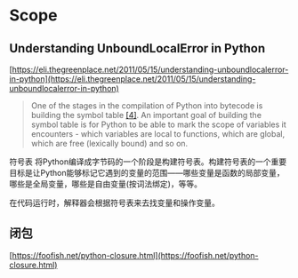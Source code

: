 # Scope

## Understanding UnboundLocalError in Python
[https://eli.thegreenplace.net/2011/05/15/understanding-unboundlocalerror-in-python](https://eli.thegreenplace.net/2011/05/15/understanding-unboundlocalerror-in-python)

> One of the stages in the compilation of Python into bytecode is building the symbol table [[4]](https://eli.thegreenplace.net/2011/05/15/understanding-unboundlocalerror-in-python#id10). An important goal of building the symbol table is for Python to be able to mark the scope of variables it encounters - which variables are local to functions, which are global, which are free (lexically bound) and so on.

符号表
将Python编译成字节码的一个阶段是构建符号表。构建符号表的一个重要目标是让Python能够标记它遇到的变量的范围——哪些变量是函数的局部变量，哪些是全局变量，哪些是自由变量(按词法绑定)，等等。

在代码运行时，解释器会根据符号表来去找变量和操作变量。

## 闭包
[https://foofish.net/python-closure.html](https://foofish.net/python-closure.html)
<!--stackedit_data:
eyJoaXN0b3J5IjpbMTAyMTc2NDU0XX0=
-->